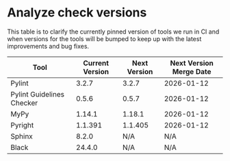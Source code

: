 # Analyze check versions

This table is to clarify the currently pinned version of tools we run in CI and when versions for the tools will be bumped to keep up with the latest improvements and bug fixes.


| Tool | Current Version | Next Version | Next Version Merge Date |
|------|-----------------|--------------|-------------------------|
Pylint | 3.2.7 | 3.2.7 | 2026-01-12 |
Pylint Guidelines Checker | 0.5.6 | 0.5.7 | 2026-01-12 |
MyPy | 1.14.1 | 1.18.1 | 2026-01-12 |
Pyright | 1.1.391 | 1.1.405 | 2026-01-12 |
Sphinx | 8.2.0 | N/A | N/A |
Black | 24.4.0 | N/A | N/A |
